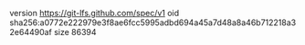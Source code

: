 version https://git-lfs.github.com/spec/v1
oid sha256:a0772e222979e3f8ae6fcc5995adbd694a45a7d48a8a46b712218a32e64490af
size 86394
